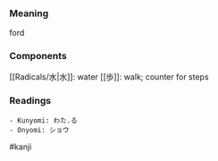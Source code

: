 ### Meaning

ford

### Components

[[Radicals/水|水]]: water [[歩]]: walk; counter for steps

### Readings

```
- Kunyomi: わた.る
- Onyomi: ショウ
```

#kanji